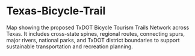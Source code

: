 # Texas-Bicycle-Trail
Map showing the proposed TxDOT Bicycle Tourism Trails Network across Texas. It includes cross-state spines, regional routes, connecting spurs, major rivers, national parks, and TxDOT district boundaries to support sustainable transportation and recreation planning.
